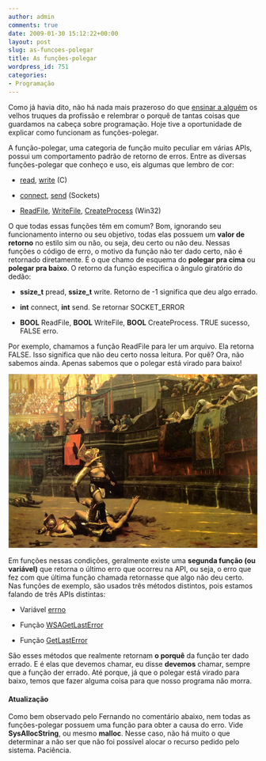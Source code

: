 ```yaml
---
author: admin
comments: true
date: 2009-01-30 15:12:22+00:00
layout: post
slug: as-funcoes-polegar
title: As funções-polegar
wordpress_id: 751
categories:
- Programação
---
```


Como já havia dito, não há nada mais prazeroso do que [ensinar a alguém](http://www.caloni.com.br/blog/basico-do-basico-ponteiros) os velhos truques da profissão e relembrar o porquê de tantas coisas que guardamos na cabeça sobre programação. Hoje tive a oportunidade de explicar como funcionam as funções-polegar.

A função-polegar, uma categoria de função muito peculiar em várias APIs, possui um comportamento padrão de retorno de erros. Entre as diversas funções-polegar que conheço e uso, eis algumas que lembro de cor:



	
  * [read](https://www.opengroup.org/onlinepubs/000095399/functions/read.html), [write](https://www.opengroup.org/onlinepubs/000095399/functions/write.html) (C)

	
  * [connect](http://msdn.microsoft.com/en-us/library/ms737625(VS.85).aspx), [send](http://msdn.microsoft.com/en-us/library/ms740149(VS.85).aspx) (Sockets)

	
  * [ReadFile](http://msdn.microsoft.com/en-us/library/aa365467(VS.85).aspx), [WriteFile](http://msdn.microsoft.com/en-us/library/aa365747(VS.85).aspx), [CreateProcess](http://msdn.microsoft.com/en-us/library/ms682425.aspx) (Win32)


O que todas essas funções têm em comum? Bom, ignorando seu funcionamento interno ou seu objetivo, todas elas possuem um **valor de retorno** no estilo sim ou não, ou seja, deu certo ou não deu. Nessas funções o código de erro, o motivo da função não ter dado certo, não é retornado diretamente. É o que chamo de esquema do **polegar pra cima** ou **polegar pra baixo**. O retorno da função especifica o ângulo giratório do dedão:





	
  * **ssize_t** pread, **ssize_t** write. Retorno de -1 significa que deu algo errado.

	
  * **int** connect, **int** send. Se retornar SOCKET_ERROR

	
  * **BOOL** ReadFile, **BOOL** WriteFile, **BOOL** CreateProcess. TRUE sucesso, FALSE erro.


Por exemplo, chamamos a função ReadFile para ler um arquivo. Ela retorna FALSE. Isso significa que não deu certo nossa leitura. Por quê? Ora, não sabemos ainda. Apenas sabemos que o polegar está virado para baixo!

[](http://en.wikipedia.org/wiki/Thumbs_up)


[![Thumbs Down](../public/uploads/thumbs-down.jpg)](http://en.wikipedia.org/wiki/Thumbs_up)


Em funções nessas condições, geralmente existe uma **segunda função (ou variável)** que retorna o último erro que ocorreu na API, ou seja, o erro que fez com que última função chamada retornasse que algo não deu certo. Nas funções de exemplo, são usados três métodos distintos, pois estamos falando de três APIs distintas:



	
  * Variável [errno](http://www.opengroup.org/onlinepubs/009695399/functions/errno.html)

	
  * Função [WSAGetLastError](http://msdn.microsoft.com/en-us/library/ms741580(VS.85).aspx)

	
  * Função [GetLastError](http://msdn.microsoft.com/en-us/library/ms679360(VS.85).aspx)


São esses métodos que realmente retornam **o porquê** da função ter dado errado. E é elas que devemos chamar, eu disse **devemos** chamar, sempre que a função der errado. Até porque, já que o polegar está virado para baixo, temos que fazer alguma coisa para que nosso programa não morra.


#### Atualização


Como bem observado pelo Fernando no comentário abaixo, nem todas as funções-polegar possuem uma função para obter a causa do erro. Vide **SysAllocString**, ou mesmo **malloc**. Nesse caso, não há muito o que determinar a não ser que não foi possível alocar o recurso pedido pelo sistema. Paciência.
